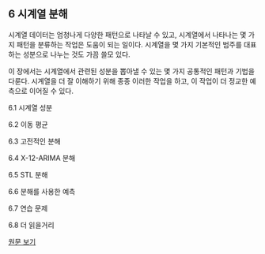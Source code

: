 ## 6 시계열 분해
시계열 데이터는 엄청나게 다양한 패턴으로 나타날 수 있고, 시계열에서 나타나는 몇 가지 패턴을 분류하는 작업은 도움이 되는 일이다. 시계열을 몇 가지 기본적인 범주를 대표하는 성분으로 나누는 것도 가끔 쓸모 있다.

이 장에서는 시계열에서 관련된 성분을 뽑아낼 수 있는 몇 가지 공통적인 패턴과 기법을 다룬다. 시계열을 더 잘 이해하기 위해 종종 이러한 작업을 하고, 이 작업이 더 정교한 예측으로 이어질 수 있다.

6.1 시계열 성분

6.2 이동 평균

6.3 고전적인 분해

6.4 X-12-ARIMA 분해

6.5 STL 분해

6.6 분해를 사용한 예측

6.7 연습 문제

6.8 더 읽을거리

[원문 보기](https://www.otexts.org/fpp/6)